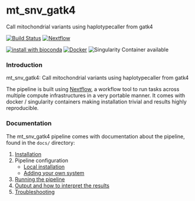 # mt_snv_gatk4
Call mitochondrial variants using haplotypecaller from gatk4

[![Build Status](https://travis-ci.org/nf-core/mt_snv_gatk4.svg?branch=master)](https://travis-ci.org/nf-core/mt_snv_gatk4)
[![Nextflow](https://img.shields.io/badge/nextflow-%E2%89%A50.30.0-brightgreen.svg)](https://www.nextflow.io/)

[![install with bioconda](https://img.shields.io/badge/install%20with-bioconda-brightgreen.svg)](http://bioconda.github.io/)
[![Docker](https://img.shields.io/docker/automated/mt_snv_gatk4.svg)](https://hub.docker.com/r/mt_snv_gatk4)
![Singularity Container available](
https://img.shields.io/badge/singularity-available-7E4C74.svg)

### Introduction
mt_snv_gatk4: Call mitochondrial variants using haplotypecaller from gatk4

The pipeline is built using [Nextflow](https://www.nextflow.io), a workflow tool to run tasks across multiple compute infrastructures in a very portable manner. It comes with docker / singularity containers making installation trivial and results highly reproducible.


### Documentation
The mt_snv_gatk4 pipeline comes with documentation about the pipeline, found in the `docs/` directory:

1. [Installation](docs/installation.md)
2. Pipeline configuration
    * [Local installation](docs/configuration/local.md)
    * [Adding your own system](docs/configuration/adding_your_own.md)
3. [Running the pipeline](docs/usage.md)
4. [Output and how to interpret the results](docs/output.md)
5. [Troubleshooting](docs/troubleshooting.md)
